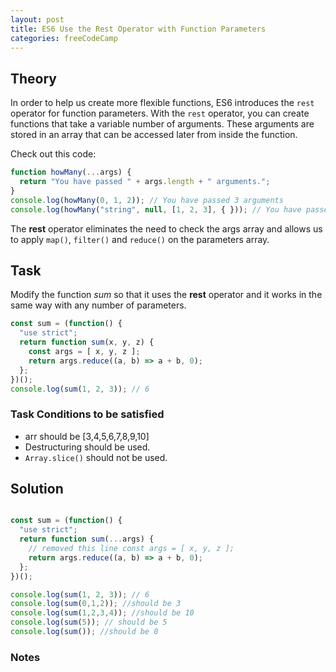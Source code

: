 ```yaml
---
layout: post
title: ES6 Use the Rest Operator with Function Parameters
categories: freeCodeCamp
---
```


## Theory
In order to help us create more flexible functions, ES6 introduces the <code>rest</code> operator for function parameters. With the <code>rest</code> operator, you can create functions that take a variable number of arguments. These arguments are stored in an array that can be accessed later from inside the function.

Check out this code:
```js
function howMany(...args) {
  return "You have passed " + args.length + " arguments.";
}
console.log(howMany(0, 1, 2)); // You have passed 3 arguments
console.log(howMany("string", null, [1, 2, 3], { })); // You have passed 4 arguments.
```
The **rest** operator eliminates the need to check the args array and allows us to apply <code>map()</code>, <code>filter()</code> and <code>reduce()</code> on the parameters array.

## Task
Modify the function *sum* so that it uses the **rest** operator and it works in the same way with any number of parameters.

```js
const sum = (function() {
  "use strict";
  return function sum(x, y, z) {
    const args = [ x, y, z ];
    return args.reduce((a, b) => a + b, 0);
  };
})();
console.log(sum(1, 2, 3)); // 6
```

### Task Conditions to be satisfied
- arr should be [3,4,5,6,7,8,9,10]
- Destructuring should be used.
- <code>Array.slice()</code> should not be used.

## Solution
```javascript

const sum = (function() {
  "use strict";
  return function sum(...args) {
    // removed this line const args = [ x, y, z ];
    return args.reduce((a, b) => a + b, 0);
  };
})();

console.log(sum(1, 2, 3)); // 6
console.log(sum(0,1,2)); //should be 3
console.log(sum(1,2,3,4)); //should be 10
console.log(sum(5)); // should be 5
console.log(sum()); //should be 0

```

### Notes
